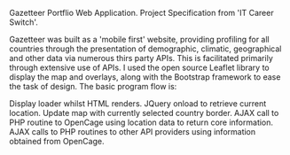 Gazetteer
Portflio Web Application. Project Specification from 'IT Career Switch'.

Gazetteer was built as a 'mobile first' website, providing profiling for all countries through the presentation of demographic, climatic, geographical and other data via numerous thirs party APIs. This is facilitated primarily through extensive use of APIs. I used the open source Leaflet library to display the map and overlays, along with the Bootstrap framework to ease the task of design. The basic program flow is:

Display loader whilst HTML renders.
JQuery onload to retrieve current location.
Update map with currently selected country border.
AJAX call to PHP routine to OpenCage using location data to return core information.
AJAX calls to PHP routines to other API providers using information obtained from OpenCage.